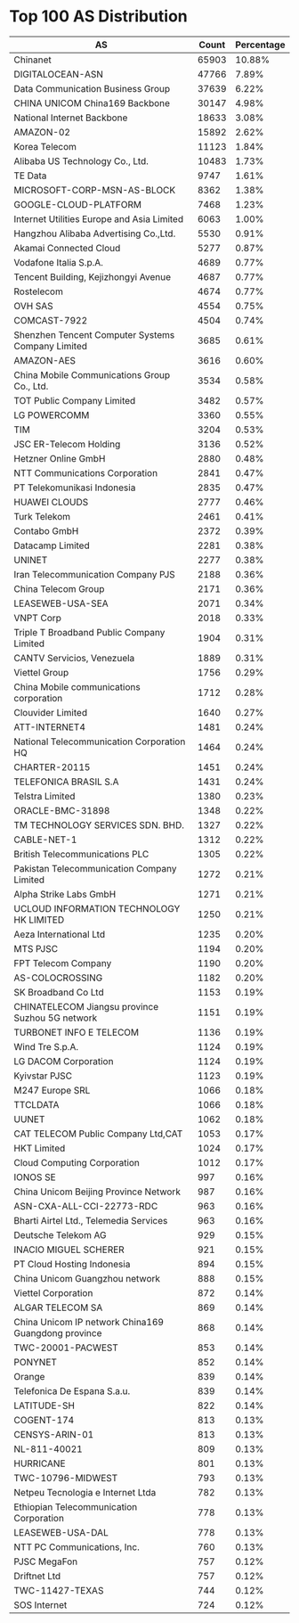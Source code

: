 # Top 100 AS Distribution
| AS | Count | Percentage |
|----|----|----|
| Chinanet | 65903 | 10.88% |
| DIGITALOCEAN-ASN | 47766 | 7.89% |
| Data Communication Business Group | 37639 | 6.22% |
| CHINA UNICOM China169 Backbone | 30147 | 4.98% |
| National Internet Backbone | 18633 | 3.08% |
| AMAZON-02 | 15892 | 2.62% |
| Korea Telecom | 11123 | 1.84% |
| Alibaba US Technology Co., Ltd. | 10483 | 1.73% |
| TE Data | 9747 | 1.61% |
| MICROSOFT-CORP-MSN-AS-BLOCK | 8362 | 1.38% |
| GOOGLE-CLOUD-PLATFORM | 7468 | 1.23% |
| Internet Utilities Europe and Asia Limited | 6063 | 1.00% |
| Hangzhou Alibaba Advertising Co.,Ltd. | 5530 | 0.91% |
| Akamai Connected Cloud | 5277 | 0.87% |
| Vodafone Italia S.p.A. | 4689 | 0.77% |
| Tencent Building, Kejizhongyi Avenue | 4687 | 0.77% |
| Rostelecom | 4674 | 0.77% |
| OVH SAS | 4554 | 0.75% |
| COMCAST-7922 | 4504 | 0.74% |
| Shenzhen Tencent Computer Systems Company Limited | 3685 | 0.61% |
| AMAZON-AES | 3616 | 0.60% |
| China Mobile Communications Group Co., Ltd. | 3534 | 0.58% |
| TOT Public Company Limited | 3482 | 0.57% |
| LG POWERCOMM | 3360 | 0.55% |
| TIM | 3204 | 0.53% |
| JSC ER-Telecom Holding | 3136 | 0.52% |
| Hetzner Online GmbH | 2880 | 0.48% |
| NTT Communications Corporation | 2841 | 0.47% |
| PT Telekomunikasi Indonesia | 2835 | 0.47% |
| HUAWEI CLOUDS | 2777 | 0.46% |
| Turk Telekom | 2461 | 0.41% |
| Contabo GmbH | 2372 | 0.39% |
| Datacamp Limited | 2281 | 0.38% |
| UNINET | 2277 | 0.38% |
| Iran Telecommunication Company PJS | 2188 | 0.36% |
| China Telecom Group | 2171 | 0.36% |
| LEASEWEB-USA-SEA | 2071 | 0.34% |
| VNPT Corp | 2018 | 0.33% |
| Triple T Broadband Public Company Limited | 1904 | 0.31% |
| CANTV Servicios, Venezuela | 1889 | 0.31% |
| Viettel Group | 1756 | 0.29% |
| China Mobile communications corporation | 1712 | 0.28% |
| Clouvider Limited | 1640 | 0.27% |
| ATT-INTERNET4 | 1481 | 0.24% |
| National Telecommunication Corporation HQ | 1464 | 0.24% |
| CHARTER-20115 | 1451 | 0.24% |
| TELEFONICA BRASIL S.A | 1431 | 0.24% |
| Telstra Limited | 1380 | 0.23% |
| ORACLE-BMC-31898 | 1348 | 0.22% |
| TM TECHNOLOGY SERVICES SDN. BHD. | 1327 | 0.22% |
| CABLE-NET-1 | 1312 | 0.22% |
| British Telecommunications PLC | 1305 | 0.22% |
| Pakistan Telecommunication Company Limited | 1272 | 0.21% |
| Alpha Strike Labs GmbH | 1271 | 0.21% |
| UCLOUD INFORMATION TECHNOLOGY HK LIMITED | 1250 | 0.21% |
| Aeza International Ltd | 1235 | 0.20% |
| MTS PJSC | 1194 | 0.20% |
| FPT Telecom Company | 1190 | 0.20% |
| AS-COLOCROSSING | 1182 | 0.20% |
| SK Broadband Co Ltd | 1153 | 0.19% |
| CHINATELECOM Jiangsu province Suzhou 5G network | 1151 | 0.19% |
| TURBONET INFO E TELECOM | 1136 | 0.19% |
| Wind Tre S.p.A. | 1124 | 0.19% |
| LG DACOM Corporation | 1124 | 0.19% |
| Kyivstar PJSC | 1123 | 0.19% |
| M247 Europe SRL | 1066 | 0.18% |
| TTCLDATA | 1066 | 0.18% |
| UUNET | 1062 | 0.18% |
| CAT TELECOM Public Company Ltd,CAT | 1053 | 0.17% |
| HKT Limited | 1024 | 0.17% |
| Cloud Computing Corporation | 1012 | 0.17% |
| IONOS SE | 997 | 0.16% |
| China Unicom Beijing Province Network | 987 | 0.16% |
| ASN-CXA-ALL-CCI-22773-RDC | 963 | 0.16% |
| Bharti Airtel Ltd., Telemedia Services | 963 | 0.16% |
| Deutsche Telekom AG | 929 | 0.15% |
| INACIO MIGUEL SCHERER | 921 | 0.15% |
| PT Cloud Hosting Indonesia | 894 | 0.15% |
| China Unicom Guangzhou network | 888 | 0.15% |
| Viettel Corporation | 872 | 0.14% |
| ALGAR TELECOM SA | 869 | 0.14% |
| China Unicom IP network China169 Guangdong province | 868 | 0.14% |
| TWC-20001-PACWEST | 853 | 0.14% |
| PONYNET | 852 | 0.14% |
| Orange | 839 | 0.14% |
| Telefonica De Espana S.a.u. | 839 | 0.14% |
| LATITUDE-SH | 822 | 0.14% |
| COGENT-174 | 813 | 0.13% |
| CENSYS-ARIN-01 | 813 | 0.13% |
| NL-811-40021 | 809 | 0.13% |
| HURRICANE | 801 | 0.13% |
| TWC-10796-MIDWEST | 793 | 0.13% |
| Netpeu Tecnologia e Internet Ltda | 782 | 0.13% |
| Ethiopian Telecommunication Corporation | 778 | 0.13% |
| LEASEWEB-USA-DAL | 778 | 0.13% |
| NTT PC Communications, Inc. | 760 | 0.13% |
| PJSC MegaFon | 757 | 0.12% |
| Driftnet Ltd | 757 | 0.12% |
| TWC-11427-TEXAS | 744 | 0.12% |
| SOS Internet | 724 | 0.12% |

